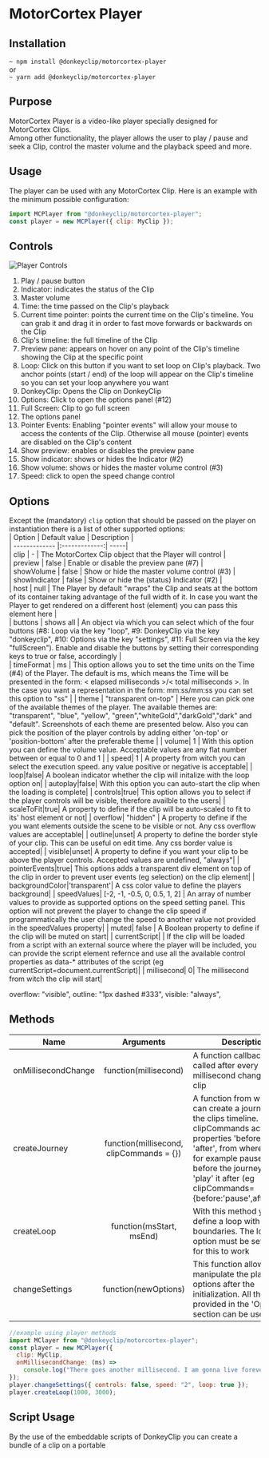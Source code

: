 # MotorCortex Player

## Installation

`~ npm install @donkeyclip/motorcortex-player`  
or  
`~ yarn add @donkeyclip/motorcortex-player`

## Purpose

MotorCortex Player is a video-like player specially designed for MotorCortex Clips.  
Among other functionality, the player allows the user to play / pause and seek a Clip, control the master volume and the playback speed and more.

## Usage

The player can be used with any MotorCortex Clip. Here is an example with the minimum possible configuration:

```javascript
import MCPlayer from "@donkeyclip/motorcortex-player";
const player = new MCPlayer({ clip: MyClip });
```

## Controls

![Player Controls](https://donkey-spaces.ams3.digitaloceanspaces.com/assets/motorcortex-player/teo-player-numbers.png)

1. Play / pause button
2. Indicator: indicates the status of the Clip
3. Master volume
4. Time: the time passed on the Clip's playback
5. Current time pointer: points the current time on the Clip's timeline. You can grab it and drag it in order to fast move forwards or backwards on the Clip
6. Clip's timeline: the full timeline of the Clip
7. Preview pane: appears on hover on any point of the Clip's timeline showing the Clip at the specific point
8. Loop: Click on this button if you want to set loop on Clip's playback. Two anchor points (start / end) of the loop will appear on the Clip's timeline so you can set your loop anywhere you want
9. DonkeyClip: Opens the Clip on DonkeyClip
10. Options: Click to open the options panel (#12)
11. Full Screen: Clip to go full screen
12. The options panel
13. Pointer Events: Enabling "pointer events" will allow your mouse to access the contents of the Clip. Otherwise all mouse (pointer) events are disabled on the Clip's content
14. Show preview: enables or disables the preview pane
15. Show indicator: shows or hides the Indicator (#2)
16. Show volume: shows or hides the master volume control (#3)
17. Speed: click to open the speed change control

## Options

Except the (mandatory) `clip` option that should be passed on the player on instantiation there is a list of other supported options:  
| Option | Default value | Description |  
| ------------- |:-------------:| -----|  
| clip | - | The MotorCortex Clip object that the Player will control |  
| preview | false | Enable or disable the preview pane (#7) |  
| showVolume | false | Show or hide the master volume control (#3) |  
| showIndicator | false | Show or hide the (status) Indicator (#2) |  
| host | null | The Player by default "wraps" the Clip and seats at the bottom of its container taking advantage of the full width of it. In case you want the Player to get rendered on a different host (element) you can pass this element here |  
| buttons | shows all | An object via which you can select which of the four buttons (#8: Loop via the key "loop", #9: DonkeyClip via the key "donkeyclip", #10: Options via the key "settings", #11: Full Screen via the key "fullScreen"). Enable and disable the buttons by setting their corresponding keys to true or false, accordingly |  
| timeFormat | ms | This option allows you to set the time units on the Time (#4) of the Player. The default is ms, which means the Time will be presented in the form: < elapsed milliseconds >/< total milliseconds >. In the case you want a representation in the form: mm:ss/mm:ss you can set this option to "ss" |
| theme | "transparent on-top" | Here you can pick one of the available themes of the player. The available themes are: "transparent", "blue", "yellow", "green","whiteGold","darkGold","dark" and "default". Screenshots of each theme are presented below. Also you can pick the position of the player controls by adding either 'on-top' or 'position-bottom' after the preferable theme |
| volume| 1 | With this option you can define the volume value. Acceptable values are any flat number between or equal to 0 and 1 |
| speed| 1 | A property from witch you can select the execution speed. any value positive or negative is acceptable|
| loop|false| A boolean indicator whether the clip will initalize with the loop option on|
| autoplay|false| With this option you can auto-start the clip when the loading is complete|
| controls|true| This option allows you to select if the player controls will be visible, therefore availble to the users|
| scaleToFit|true| A property to define if the clip will be auto-scaled to fit to its' host element or not|
| overflow| "hidden" | A property to define if the you want elements outside the scene to be visible or not. Any css overflow values are acceptable|
| outline|unset| A property to define the border style of your clip. This can be useful on edit time. Any css border value is accepted|
| visible|unset| A property to define if you want your clip to be above the player controls. Accepted values are undefined, "always"|
| pointerEvents|true| This options adds a transparent div element on top of the clip in order to prevent user events (eg selection) on the clip element|
| backgroundColor|'transparent'| A css color value to define the players background|
| speedValues| [-2, -1, -0.5, 0, 0.5, 1, 2] | An array of number values to provide as supported options on the speed setting panel. This option will not prevent the player to change the clip speed if programmatically the user change the speed to another value not provided in the speedValues property|
| muted| false | A Boolean property to define if the clip will be muted on start|
| currentScript| <script></script>| If the clip will be loaded from a script with an external source where the player will be included, you can provide the script element refernce and use all the available control properties as data-\* attributes of the script (eg currentScript=document.currentScript)|
| millisecond| 0| The millisecond from witch the clip will start|

overflow: "visible",
outline: "1px dashed #333",
visible: "always",

## Methods

| Name                |                Arguments                 | Description                                                                                                                                                                                                                                                               |
| ------------------- | :--------------------------------------: | ------------------------------------------------------------------------------------------------------------------------------------------------------------------------------------------------------------------------------------------------------------------------- |
| onMillisecondChange |          function(millisecond)           | A function callback to be called after every millisecond change of the clip                                                                                                                                                                                               |
| createJourney       | function(millisecond, clipCommands = {}) | A function from witch you can create a journey over the clips timeline. The clipCommands accepts the properties 'before' and 'after', from where you can for example pause the clip before the journey and 'play' it after (eg clipCommands={before:'pause',after:'play'} |
| createLoop          |         function(msStart, msEnd)         | With this method your can define a loop with boundaries. The loop option must be set to true for this to work                                                                                                                                                             |
| changeSettings      |           function(newOptions)           | This function allows you to manipulate the player options after the initialization. All the options provided in the 'Options' section can be used here                                                                                                                    |

```javascript
//example using player methods
import MClayer from "@donkeyclip/motorcortex-player";
const player = new MCPlayer({
  clip: MyClip,
  onMillisecondChange: (ms) =>
    console.log("There goes another millisecond. I am gonna live forever"),
});
player.changeSettings({ controls: false, speed: "2", loop: true });
player.createLoop(1000, 3000);
```

## Script Usage

By the use of the embeddable scripts of DonkeyClip you can create a bundle of a clip on a portable <script> that can be placed anywhere inside any html page. This script not only builds the clip but also wrapps it, out of the box, with this player.
Here's a typical use of an embeddable script, with all of the supported attrs present:

```html
<script
  src="https://staging-api.donkeyclip.com/embed/xxxxxxxx-xxxx/"
  data-width="100%"
  data-height="100%"
  data-preview
  data-show-volume
  data-show-indicator
  data-controls
  data-autoplay
  data-scale-to-fit
  data-loop
  data-pointer-events
  data-muted
  data-theme="mc-blue"
  data-speed="2"
  data-volume="0.8"
></script>
```

All of the data attrs can be manipulated after the initialization and on-the-fly will update the player control settings status, witch practically means that the developer can manipulate the Clip through the scrip element. With this feature you can delete the `data-controls` attribute from the script and create your own player controls if that's what you want. The minimum properties for a plug-n-play clip via the script method are

```html
<script
  src="https://staging-api.donkeyclip.com/embed/xxxxxxxx-xxxx/"
  data-scale-to-fit
/>
```

## Themes

### dark

![Player Controls](https://donkey-spaces.ams3.digitaloceanspaces.com/assets/motorcortex-player/dark.png)

### whiteGold

![Player Controls](https://donkey-spaces.ams3.digitaloceanspaces.com/assets/motorcortex-player/whiteGold.png)

### darkGold

![Player Controls](https://donkey-spaces.ams3.digitaloceanspaces.com/assets/motorcortex-player/darkGold.png)

### mc-green

![Player Controls](https://donkey-spaces.ams3.digitaloceanspaces.com/assets/motorcortex-player/mc-green.png)

### mc-blue

![Player Controls](https://donkey-spaces.ams3.digitaloceanspaces.com/assets/motorcortex-player/mc-blue.png)

### custom

All you have to do is define these variables and use the <name> in the property theme of player options

````css
.--mc-player.theme-<name> {
  --activeColor: 136, 136, 136;
  --defaultColor: 136, 136, 136;
  --backgroundColor: 29, 31, 37, 1;
  --loopBarColor: rgba(var(--activeColor), 0.2);
  --grad-display: none;
}```
## License

[MIT License](https://opensource.org/licenses/MIT)

[![Kiss My Button](https://presskit.kissmybutton.gr/logos/kissmybutton-logo-small.png)](https://kissmybutton.gr)
````
